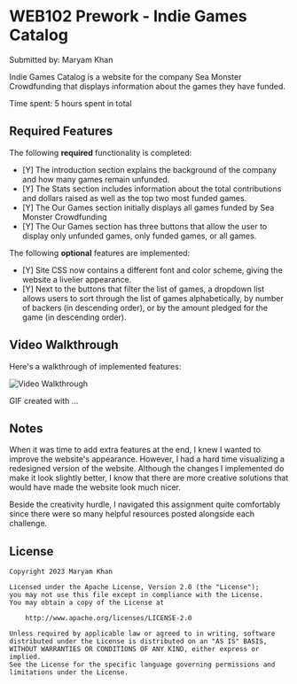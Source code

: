 # WEB102 Prework - Indie Games Catalog

Submitted by: Maryam Khan

Indie Games Catalog is a website for the company Sea Monster Crowdfunding that displays information about the games they have funded.

Time spent: 5 hours spent in total

## Required Features

The following **required** functionality is completed:

* [Y] The introduction section explains the background of the company and how many games remain unfunded.
* [Y] The Stats section includes information about the total contributions and dollars raised as well as the top two most funded games.
* [Y] The Our Games section initially displays all games funded by Sea Monster Crowdfunding
* [Y] The Our Games section has three buttons that allow the user to display only unfunded games, only funded games, or all games.

The following **optional** features are implemented:

* [Y] Site CSS now contains a different font and color scheme, giving the website a livelier appearance.
* [Y] Next to the buttons that filter the list of games, a dropdown list allows users to sort through the list of games alphabetically, by number of backers (in descending order), or by the amount pledged for the game (in descending order).

## Video Walkthrough

Here's a walkthrough of implemented features:

<img src='prework_walkthrough.gif' title='Video Walkthrough' width='' alt='Video Walkthrough' />

<!-- Replace this with whatever GIF tool you used! -->
GIF created with ...  
<!-- Recommended tools:
[Kap](https://getkap.co/) for macOS
[ScreenToGif](https://www.screentogif.com/) for Windows
[peek](https://github.com/phw/peek) for Linux. -->

## Notes

When it was time to add extra features at the end, I knew I wanted to improve the website's appearance. However, I had a hard time visualizing a redesigned version of the website. Although the changes I implemented do make it look slightly better, I know that there are more creative solutions that would have made the website look much nicer. 

Beside the creativity hurdle, I navigated this assignment quite comfortably since there were so many helpful resources posted alongside each challenge.

## License

    Copyright 2023 Maryam Khan

    Licensed under the Apache License, Version 2.0 (the "License");
    you may not use this file except in compliance with the License.
    You may obtain a copy of the License at

        http://www.apache.org/licenses/LICENSE-2.0

    Unless required by applicable law or agreed to in writing, software
    distributed under the License is distributed on an "AS IS" BASIS,
    WITHOUT WARRANTIES OR CONDITIONS OF ANY KIND, either express or implied.
    See the License for the specific language governing permissions and
    limitations under the License.
